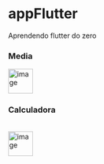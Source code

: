 # appFlutter
Aprendendo flutter do zero
### Media 
<img width="50" alt="image" src="https://github.com/Mxrlla/appFlutter/assets/93985773/006f9925-d8dc-4e16-a0d0-17b6b34a8011">
<br>

### Calculadora
<br>
<img width="50" alt="image" src="https://github.com/Mxrlla/appFlutter/assets/93985773/92877976-b254-42f6-ba5b-8faa9fe67588">
